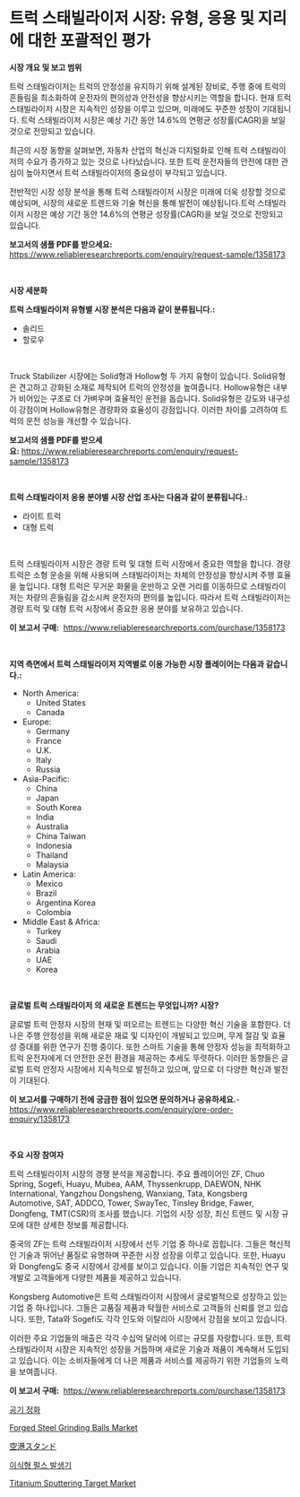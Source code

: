 <p><h1>트럭 스태빌라이저 시장: 유형, 응용 및 지리에 대한 포괄적인 평가</h1></p><p><strong>시장 개요 및 보고 범위</strong></p>
<p><p>트럭 스태빌라이저는 트럭의 안정성을 유지하기 위해 설계된 장비로, 주행 중에 트럭의 흔들림을 최소화하여 운전자의 편의성과 안전성을 향상시키는 역할을 합니다. 현재 트럭 스태빌라이저 시장은 지속적인 성장을 이루고 있으며, 미래에도 꾸준한 성장이 기대됩니다. 트럭 스태빌라이저 시장은 예상 기간 동안 14.6%의 연평균 성장률(CAGR)을 보일 것으로 전망되고 있습니다. </p><p>최근의 시장 동향을 살펴보면, 자동차 산업의 혁신과 디지털화로 인해 트럭 스태빌라이저의 수요가 증가하고 있는 것으로 나타났습니다. 또한 트럭 운전자들의 안전에 대한 관심이 높아지면서 트럭 스태빌라이저의 중요성이 부각되고 있습니다. </p><p>전반적인 시장 성장 분석을 통해 트럭 스태빌라이저 시장은 미래에 더욱 성장할 것으로 예상되며, 시장의 새로운 트렌드와 기술 혁신을 통해 발전이 예상됩니다.트럭 스태빌라이저 시장은 예상 기간 동안 14.6%의 연평균 성장률(CAGR)을 보일 것으로 전망되고 있습니다.</p></p>
<p><strong>보고서의 샘플 PDF를 받으세요:</strong> <a href="https://www.reliableresearchreports.com/enquiry/request-sample/1358173">https://www.reliableresearchreports.com/enquiry/request-sample/1358173</a></p>
<p>&nbsp;</p>
<p><strong>시장 세분화</strong></p>
<p><strong>트럭 스태빌라이저 유형별 시장 분석은 다음과 같이 분류됩니다.:</strong></p>
<p><ul><li>솔리드</li><li>할로우</li></ul></p>
<p>&nbsp;</p>
<p><p>Truck Stabilizer 시장에는 Solid형과 Hollow형 두 가지 유형이 있습니다. Solid유형은 견고하고 강화된 소재로 제작되어 트럭의 안정성을 높여줍니다. Hollow유형은 내부가 비어있는 구조로 더 가벼우며 효율적인 운전을 돕습니다. Solid유형은 강도와 내구성이 강점이며 Hollow유형은 경량화와 효율성이 강점입니다. 이러한 차이를 고려하여 트럭의 운전 성능을 개선할 수 있습니다.</p></p>
<p><strong>보고서의 샘플 PDF를 받으세요:</strong>&nbsp;<a href="https://www.reliableresearchreports.com/enquiry/request-sample/1358173">https://www.reliableresearchreports.com/enquiry/request-sample/1358173</a></p>
<p>&nbsp;</p>
<p><strong> 트럭 스태빌라이저 응용 분야별 시장 산업 조사는 다음과 같이 분류됩니다.:</strong></p>
<p><ul><li>라이트 트럭</li><li>대형 트럭</li></ul></p>
<p>&nbsp;</p>
<p><p>트럭 스태빌라이저 시장은 경량 트럭 및 대형 트럭 시장에서 중요한 역할을 합니다. 경량 트럭은 소형 운송을 위해 사용되며 스태빌라이저는 차체의 안정성을 향상시켜 주행 효율을 높입니다. 대형 트럭은 무거운 화물을 운반하고 오랜 거리를 이동하므로 스태빌라이저는 차량의 흔들림을 감소시켜 운전자의 편의를 높입니다. 따라서 트럭 스태빌라이저는 경량 트럭 및 대형 트럭 시장에서 중요한 응용 분야를 보유하고 있습니다.</p></p>
<p><strong>이 보고서 구매:</strong>&nbsp; <a href="https://www.reliableresearchreports.com/purchase/1358173">https://www.reliableresearchreports.com/purchase/1358173</a></p>
<p>&nbsp;</p>
<p><strong>지역 측면에서 트럭 스태빌라이저 지역별로 이용 가능한 시장 플레이어는 다음과 같습니다.:</strong></p>
<p><ul>
    <li>
        North America:
        <ul>
            <li>United States</li>
            <li>Canada</li>
        </ul>
    </li>
    <li>
        Europe:
        <ul>
            <li>Germany</li>
            <li>France</li>
            <li>U.K.</li>
            <li>Italy</li>
            <li>Russia</li>
        </ul>
    </li>
    <li>
        Asia-Pacific:
        <ul>
            <li>China</li>
            <li>Japan</li>
            <li>South Korea</li>
            <li>India</li>
            <li>Australia</li>
            <li>China Taiwan</li>
            <li>Indonesia</li>
            <li>Thailand</li>
            <li>Malaysia</li>
        </ul>
    </li>
    <li>
        Latin America:
        <ul>
            <li>Mexico</li>
            <li>Brazil</li>
            <li>Argentina Korea</li>
            <li>Colombia</li>
        </ul>
    </li>
    <li>
        Middle East & Africa:
        <ul>
            <li>Turkey</li>
            <li>Saudi</li>
            <li>Arabia</li>
            <li>UAE</li>
            <li>Korea</li>
        </ul>
    </li>
    </ul></p>
<p>&nbsp;</p>
<p><strong>글로벌 트럭 스태빌라이저 의 새로운 트렌드는 무엇입니까? 시장?</strong></p>
<p><p>글로벌 트럭 안정자 시장의 현재 및 떠오르는 트렌드는 다양한 혁신 기술을 포함한다. 더 나은 주행 안정성을 위해 새로운 재료 및 디자인이 개발되고 있으며, 무게 절감 및 효율성 증대를 위한 연구가 진행 중이다. 또한 스마트 기술을 통해 안정자 성능을 최적화하고 트럭 운전자에게 더 안전한 운전 환경을 제공하는 추세도 뚜렷하다. 이러한 동향들은 글로벌 트럭 안정자 시장에서 지속적으로 발전하고 있으며, 앞으로 더 다양한 혁신과 발전이 기대된다.</p></p>
<p><strong>이 보고서를 구매하기 전에 궁금한 점이 있으면 문의하거나 공유하세요.</strong>- <a href="https://www.reliableresearchreports.com/enquiry/pre-order-enquiry/1358173">https://www.reliableresearchreports.com/enquiry/pre-order-enquiry/1358173</a></p>
<p>&nbsp;</p>
<p><strong>주요 시장 참여자</strong></p>
<p><p>트럭 스태빌라이저 시장의 경쟁 분석을 제공합니다. 주요 플레이어인 ZF, Chuo Spring, Sogefi, Huayu, Mubea, AAM, Thyssenkrupp, DAEWON, NHK International, Yangzhou Dongsheng, Wanxiang, Tata, Kongsberg Automotive, SAT, ADDCO, Tower, SwayTec, Tinsley Bridge, Fawer, Dongfeng, TMT(CSR)의 조사를 했습니다. 기업의 시장 성장, 최신 트렌드 및 시장 규모에 대한 상세한 정보를 제공합니다.</p><p>중국의 ZF는 트럭 스태빌라이저 시장에서 선두 기업 중 하나로 꼽힙니다. 그들은 혁신적인 기술과 뛰어난 품질로 유명하며 꾸준한 시장 성장을 이루고 있습니다. 또한, Huayu와 Dongfeng도 중국 시장에서 강세를 보이고 있습니다. 이들 기업은 지속적인 연구 및 개발로 고객들에게 다양한 제품을 제공하고 있습니다.</p><p>Kongsberg Automotive은 트럭 스태빌라이저 시장에서 글로벌적으로 성장하고 있는 기업 중 하나입니다. 그들은 고품질 제품과 탁월한 서비스로 고객들의 신뢰를 얻고 있습니다. 또한, Tata와 Sogefi도 각각 인도와 이탈리아 시장에서 강점을 보이고 있습니다.</p><p>이러한 주요 기업들의 매출은 각각 수십억 달러에 이르는 규모를 자랑합니다. 또한, 트럭 스태빌라이저 시장은 지속적인 성장을 거듭하며 새로운 기술과 제품이 계속해서 도입되고 있습니다. 이는 소비자들에게 더 나은 제품과 서비스를 제공하기 위한 기업들의 노력을 보여줍니다.</p></p>
<p><strong>이 보고서 구매:</strong>&nbsp;&nbsp;<a href="https://www.reliableresearchreports.com/purchase/1358173">https://www.reliableresearchreports.com/purchase/1358173</a></p>
<p><p><a href="https://medium.com/@gradyporer56562023/%EA%B3%B5%EA%B8%B0-%EC%A0%95%ED%99%94-%EC%8B%9C%EC%9E%A5-%EA%B2%BD%EC%9F%81-%EB%B6%84%EC%84%9D-%EC%8B%9C%EC%9E%A5-%EB%8F%99%ED%96%A5-%EB%B0%8F-2031%EB%85%84%EA%B9%8C%EC%A7%80%EC%9D%98-%EC%98%88%EC%B8%A1-e1881b99f6bf">공기 정화</a></p><p><a href="https://github.com/shotows/Market-Research-Report-List-1/blob/main/forged-steel-grinding-balls-market.md">Forged Steel Grinding Balls Market</a></p><p><a href="https://medium.com/@alliegrater55/%E7%A9%BA%E6%B8%AF%E3%82%B9%E3%82%BF%E3%83%B3%E3%83%89%E5%B8%82%E5%A0%B4%E3%82%A4%E3%83%B3%E3%82%B5%E3%82%A4%E3%83%88-%E5%B8%82%E5%A0%B4%E3%81%AE%E3%83%88%E3%83%AC%E3%83%B3%E3%83%89-%E6%88%90%E9%95%B7-2024%E5%B9%B4%E3%81%8B%E3%82%892031%E5%B9%B4%E3%81%BE%E3%81%A7%E3%81%AE%E4%BA%88%E6%B8%AC-ccaa8a75326c">空港スタンド</a></p><p><a href="https://medium.com/@christianlarkinus/%EC%9D%B4%EC%8B%9D-%EA%B0%80%EB%8A%A5%ED%95%9C-%ED%8E%84%EC%8A%A4-%EB%B0%9C%EC%83%9D%EA%B8%B0-%EC%8B%9C%EC%9E%A5-%EC%8B%9C%EC%9E%A5-%EC%A0%90%EC%9C%A0%EC%9C%A8-%EC%8B%9C%EC%9E%A5-%EB%8F%99%ED%96%A5-%EB%B0%8F-%EB%AF%B8%EB%9E%98-%EC%84%B1%EC%9E%A5-%ED%83%90%EA%B5%AC-036eac16d70b">이식형 펄스 발생기</a></p><p><a href="https://github.com/Sinjinluong3e0awx2m195k76/Market-Research-Report-List-1/blob/main/titanium-sputtering-target-market.md">Titanium Sputtering Target Market</a></p></p>
